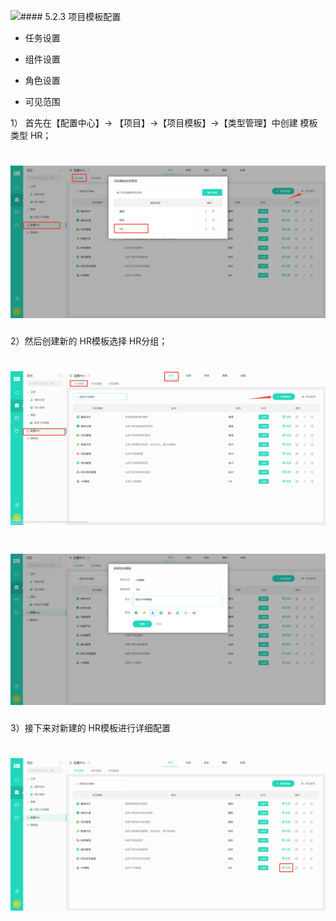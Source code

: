 ![](/assets/1创建项目模板.png)#### 5.2.3 项目模板配置

* 任务设置

* 组件设置

* 角色设置

* 可见范围

1） 首先在【配置中心】→ 【项目】→【项目模板】→【类型管理】中创建 模板类型 HR；

# ![](/assets/1创建HR分组.png)

2）然后创建新的 HR模板选择 HR分组；

# ![](/assets/1创建项目模板2.png)

# ![](/assets/1创建项目模板2.2.png)

3）接下来对新建的 HR模板进行详细配置

# ![](/assets/1配置模板.png)